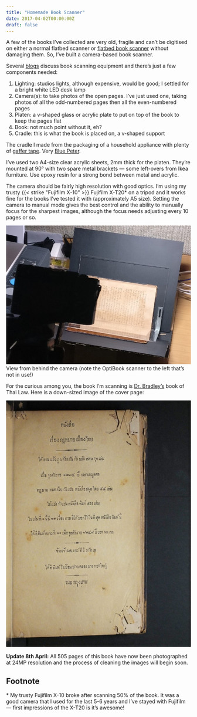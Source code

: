 ```yaml
---
title: "Homemade Book Scanner"
date: 2017-04-02T00:00:00Z
draft: false
---
```

A few of the books I’ve collected are very old, fragile and can’t be digitised on either a normal flatbed scanner or [flatbed book scanner](http://plustek.com/usa/products/book-scanners/) without damaging them. So, I’ve built a camera-based book scanner.

<!--more-->

Several [blogs](https://diybookscanner.org/) discuss book scanning equipment and there’s just a few components needed:

1. Lighting: studios lights, although expensive, would be good; I settled for a bright white LED desk lamp
2. Camera(s): to take photos of the open pages. I’ve just used one, taking photos of all the odd-numbered pages then all the even-numbered pages
3. Platen: a v-shaped glass or acrylic plate to put on top of the book to keep the pages flat
4. Book: not much point without it, eh?
5. Cradle: this is what the book is placed on, a v-shaped support

The cradle I made from the packaging of a household appliance with plenty of [gaffer tape](https://www.google.co.th/search?q=gaffer+tape&tbm=isch). Very [Blue Peter](https://www.bbc.co.uk/cult/classic/bluepeter/valpetejohn/trivia.shtml).

I’ve used two A4-size clear acrylic sheets, 2mm thick for the platen. They’re mounted at 90° with two spare metal brackets — some left-overs from Ikea furniture. Use epoxy resin for a strong bond between metal and acrylic.

The camera should be fairly high resolution with good optics. I’m using my trusty {{< strike "Fujifilm X-10" >}} Fujifilm X-T20* on a tripod and it works fine for the books I’ve tested it with (approximately A5 size). Setting the camera to manual mode gives the best control and the ability to manually focus for the sharpest images, although the focus needs adjusting every 10 pages or so.

![Book scanner](IMG_20170402_011222.jpg)
View from behind the camera (note the OptiBook scanner to the left that’s not in use!)

For the curious among you, the book I’m scanning is [Dr. Bradley’s](https://en.wikipedia.org/wiki/Dan_Beach_Bradley) book of Thai Law. Here is a down-sized image of the cover page:

![Scanned first page of Thai Law book](DSCF2519sml-1.jpg)

**Update 8th April:** All 505 pages of this book have now been photographed at 24MP resolution and the process of cleaning the images will begin soon.

## Footnote

\* My trusty Fujifilm X-10 broke after scanning 50% of the book. It was a good camera that I used for the last 5-6 years and I’ve stayed with Fujifilm — first impressions of the X-T20 is it’s awesome!
